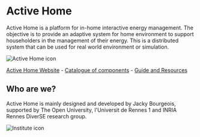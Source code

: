 # Active Home

Active Home is a platform for in-home interactive energy management. The objective is to provide an 
adaptive system for home environment to support householders in the management of their energy. This is 
a distributed system that can be used for real world environment or simulation. 

![Active Home icon](https://raw.github.com/jackybourgeois/active-home/master/docs/branding/favicon-194x194.png)

[Active Home Website](http://active-home.org) - [Catalogue of components](http://active-home.org/catalogue) - [Guide and Resources](http://active-home.org/home/doc)



## Who are we?

Active Home is mainly designed and developed by Jacky Bourgeois, supported by The Open University, 
l'Universit de Rennes 1 and INRIA Rennes DiverSE research group.

![Institute icon](https://raw.github.com/jackybourgeois/active-home/master/docs/institute.png)
